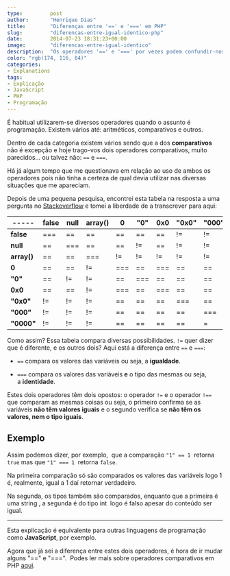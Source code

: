 ```yaml
---
type:         post
author:       "Henrique Dias"
title:        "Diferenças entre '==' e '===' em PHP"
slug:         "diferencas-entre-igual-identico-php"
date:         2014-07-23 18:31:23+00:00
image:        "diferencas-entre-igual-identico"
description:  "Os operadores '==' e '===' por vezes podem confundir-nos um pouco em relação ao seu uso e para que servem. Fica aqui a explicação de cada um."
color: "rgb(174, 116, 84)"
categories:
- Explanations
tags:
- Explicação
- JavaScript
- PHP
- Programação
---
```


É habitual utilizarem-se diversos operadores quando o assunto é programação. Existem vários até: aritméticos, comparativos e outros.

Dentro de cada categoria existem vários sendo que a dos **comparativos** não é excepção e hoje trago-vos dois operadores comparativos, muito parecidos... ou talvez não: ```==``` e ```===```.

Há já algum tempo que me questionava em relação ao uso de ambos os operadores pois não tinha a certeza de qual devia utilizar nas diversas situações que me apareciam.

Depois de uma pequena pesquisa, encontrei esta tabela na resposta a uma pergunta no [Stackoverflow](http://stackoverflow.com/) e tomei a liberdade de a transcrever para aqui:

|       ----- | **false** | **null** | **array()** | **0** | **"0"** | **0x0** | **"0x0"** | **"000"** | **"0000"** |
|-------------|-----------|----------|-------------|-------|---------|---------|-----------|-----------|------------|
| **false**   | === 		  | ==   | ==      | ==  | ==  | ==  | !=    | !=    | !=     |
| **null**    | ==  		  | ===  | ==      | ==  | !=  | ==  | !=    | !=    | !=     |
| **array()** | ==  		  | ==   | ===     | !=  | !=  | !=  | !=    | !=    | !=     |
| **0**       | ==  		  | ==   | !=      | === | ==  | === | ==    | ==    | ==     |
| **"0"**     | ==  		  | !=   | !=      | ==  | === | ==  | ==    | ==    | ==     |
| **0x0**     | ==    		| ==   | !=      | === | ==  | === | ==    | ==    | ==     |
| **"0x0"**   | !=   			| !=   | !=      | ==  | ==  | ==  | ===   | ==    | ==     |
| **"000"**   | !=   			| !=   | !=      | ==  | ==  | ==  | ==    | ===   | ==     |
| **"0000"**  | !=   			| !=   | !=      | ==  | ==  | ==  | ==    | =     | ===    |

Como assim? Essa tabela compara diversas possibilidades. ```!=``` quer dizer que é diferente, e os outros dois? Aqui está a diferença entre ```==``` e ```===```:

  * ``==`` compara os valores das variáveis ou seja, a **igualdade**.


  * ```===``` compara os valores das variáveis **e** o tipo das mesmas ou seja, a **identidade**.

Estes dois operadores têm dois opostos: o operador ```!=``` e o operador ```!==``` que comparam as mesmas coisas ou seja, o primeiro confirma se as variáveis **não têm valores iguais** e o segundo verifica se **não têm os valores, nem o tipo iguais**.


## Exemplo


Assim podemos dizer, por exemplo,  que a comparação ```"1" == 1```  retorna ```true``` mas que ```"1" === 1```  retorna ```false```.

Na primeira comparação só são comparados os valores das variáveis logo 1 é, realmente, igual a 1 daí retornar verdadeiro.

Na segunda, os tipos também são comparados, enquanto que a primeira é uma string , a segunda é do tipo int  logo é falso apesar do conteúdo ser igual.



* * *



Esta explicação é equivalente para outras linguagens de programação como **JavaScript**, por exemplo.

Agora que já sei a diferença entre estes dois operadores, é hora de ir mudar alguns "==" e "===".  Podes ler mais sobre operadores comparativos em PHP [aqui](http://au.php.net/manual/en/language.operators.comparison.php).
